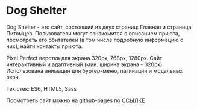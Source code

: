 # Dog Shelter

Dog Shelter - это сайт, состоящий из двух страниц: Главная и страница Питомцев. Пользователи могут ознакомится с описанием приюта, посмотреть его обитателей (в том числе подробную информацию о них), найти контакты приюта. 

Pixel Perfect верстка для экрана 320px, 768px, 1280px. Сайт интерактивный и адаптивный (мин. ширина экрана - 320px).  
Использована анимация для бургер-меню, пагинации и модальных окон. 

Тех.стек: ES6, HTML5, Sass

Посмотреть сайт можно на github-pages по [ССЫЛКЕ](https://linasafina.github.io/Dog-Shelter/shelter/)

